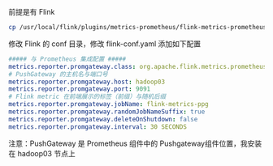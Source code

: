 
前提是有 Flink

```sh
cp /usr/local/flink/plugins/metrics-prometheus/flink-metrics-prometheus-1.13.0.jar /usr/local/flink/lib/
```

修改 Flink 的 conf 目录，修改 flink-conf.yaml 添加如下配置

```yaml
##### 与 Prometheus 集成配置 #####
metrics.reporter.promgateway.class: org.apache.flink.metrics.prometheus.PrometheusPushGatewayReporter
# PushGateway 的主机名与端口号
metrics.reporter.promgateway.host: hadoop03
metrics.reporter.promgateway.port: 9091
# Flink metric 在前端展示的标签（前缀）与随机后缀
metrics.reporter.promgateway.jobName: flink-metrics-ppg
metrics.reporter.promgateway.randomJobNameSuffix: true
metrics.reporter.promgateway.deleteOnShutdown: false
metrics.reporter.promgateway.interval: 30 SECONDS
```

注意：PushGateway 是 Prometheus 组件中的 Pushgateway组件位置，我安装在 hadoop03 节点上

